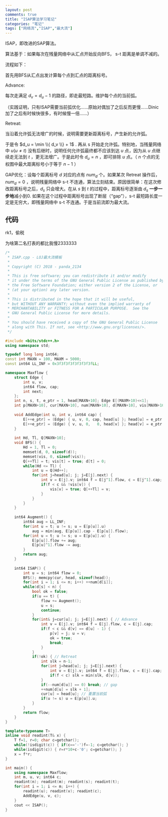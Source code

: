 ```yaml
---
layout: post
comments: true
title: "ISAP算法学习笔记"
categories: "笔记"
tags: ["网络流","ISAP","最大流"]
---
```


ISAP，即改进的SAP算法。

算法基于：如果每次在残量网络中从汇点开始反向BFS， s-t 距离是单调不减的。

流程如下：

首先用BFS从汇点出发计算每个点到汇点的距离标号。

Advance:

每次走满足 $d_v = d_u - 1$ 的路径，即走最短路。维护每个点的当前弧。

（实践证明，只有ISAP需要当前弧优化……原始对偶加了之后反而更慢……Dinic加了之后有时候快很多，有时候慢一倍……）

Retreat:

当沿着允许弧无法增广的时候，说明需要更新距离标号，产生新的允许弧。

于是令 $d_u = \min \\{ d_v \\} + 1$ . 再从 s 开始走允许弧。特别地，当残量网络中 $u(u \neq t)$ 没有后继时，说明任何允许弧最终都不应该到达 $u$ 点，因为从 $u$ 点继续走无法到 $t$ ，更无法增广。于是此时令 $d_u = n$ ，即可排除 $u$ 点。（ $n$ 个点的无权图中最大距离标号小于等于 $n-1$ ）

GAP优化：设每个距离标号 $d$ 对应的点有 $num_d$ 个。如果某次 Retreat 操作后，$num_d = 0$ ，说明残量网络中 s-t 不连通，算法立刻结束。原因很简单：在这次修改距离标号之后，$d_s$ 只会增大。在从 $s$ 到 $t$ 的过程中，距离标号逐渐由 $d_s$ **一步一步地**减小到0. 如果在这个过程中距离标号出现了断层（“gap”），s-t 最短路长度一定是无穷大，即残量网络中 s-t 不连通。于是当前流即为最大流。

<!--more-->

## 代码

rk1，偷税    

为啥第二名打表的都比我慢2333333

```cpp
/*
 * ISAP.cpp - LOJ最大流模板
 *
 * Copyright (C) 2018 - panda_2134
 *
 * This is free software; you can redistribute it and/or modify
 * it under the terms of the GNU General Public License as published by
 * the Free Software Foundation; either version 2 of the License, or
 * (at your option) any later version.
 *
 * This is distributed in the hope that it will be useful,
 * but WITHOUT ANY WARRANTY; without even the implied warranty of
 * MERCHANTABILITY or FITNESS FOR A PARTICULAR PURPOSE.  See the
 * GNU General Public License for more details.
 *
 * You should have received a copy of the GNU General Public License
 * along with This. If not, see <http://www.gnu.org/licenses/>.
 */

#include <bits/stdc++.h>
using namespace std;

typedef long long int64;
const int MAXN = 100, MAXM = 5000;
const int64 LL_INF = 0x3f3f3f3f3f3f3f3fLL;

namespace Maxflow {
	struct Edge { 
		int u, v; 
		int64 flow, cap; 
		int next; 
	};
	int n, s, t, e_ptr = 1, head[MAXN+10]; Edge E[(MAXM+10)<<1];
	int p[MAXN+10], cur[MAXN+10], num[MAXN+10], d[MAXN+10], vis[MAXN+10];
	
	void AddEdge(int u, int v, int64 cap) {
		E[++e_ptr] = (Edge) { u, v, 0, cap, head[u] }; head[u] = e_ptr;
		E[++e_ptr] = (Edge) { v, u, 0,   0, head[v] }; head[v] = e_ptr;
	}
	
	int Hd, Tl, Q[MAXN+10];
	void BFS() {
	    Hd = 1, Tl = 0;
		memset(d, 0, sizeof(d));
		memset(vis, 0, sizeof(vis));
		Q[++Tl] = t; vis[t] = true; d[t] = 0;
		while(Hd <= Tl) {
			int u = Q[Hd++]; 
			for(int j=head[u]; j; j=E[j].next) {
				int v = E[j].v; int64 f = E[j^1].flow, c = E[j^1].cap;
				if(f < c && !vis[v]) {
					vis[v] = true; Q[++Tl] = v;
				}
			}
		}
	}
	
	int64 Augment() {
		int64 aug = LL_INF;
		for(int u = t; u != s; u = E[p[u]].u) 
			aug = min(aug, E[p[u]].cap - E[p[u]].flow);
		for(int u = t; u != s; u = E[p[u]].u) {
			E[p[u]].flow += aug;
			E[p[u]^1].flow -= aug;
		}
		return aug;
	}
	
	int64 ISAP() {
		int u = s; int64 flow = 0;
		BFS(); memcpy(cur, head, sizeof(head));
		for(int i = 1; i <= n; i++) ++num[d[i]];
		while(d[s] < n) {
			bool ok = false;
			if(u == t) {
				flow += Augment();
				u = s;
				continue;
			}
			for(int& j=cur[u]; j; j=E[j].next) { // Advance
				int v = E[j].v; int64 f = E[j].flow, c = E[j].cap;
				if(f < c && d[v] == d[u] - 1) {
					p[v] = j; u = v;
					ok = true;
					break;
				}
			}
			if(!ok) { // Retreat
				int slk = n-1;
				for(int j=head[u]; j; j=E[j].next) {
					int v = E[j].v; int64 f = E[j].flow, c = E[j].cap;
					if(f < c) slk = min(slk, d[v]);
				}
				if(--num[d[u]] == 0) break; // gap
				++num[d[u] = slk + 1];
				cur[u] = head[u]; // 重置当前弧
				if(u != s) u = E[p[u]].u;
			}
		}
		return flow;
	}
}

template<typename T>
inline void readint(T& x) {
	T f=1, r=0; char c=getchar();
	while(!isdigit(c)) { if(c=='-')f=-1; c=getchar(); }
	while(isdigit(c)) { r=r*10+c-'0'; c=getchar(); }
	x = f*r;
}

int main() {
	using namespace Maxflow;
	int m, u, v; int64 c;
	readint(n); readint(m); readint(s); readint(t);
	for(int i = 1; i <= m; i++) {
		readint(u); readint(v); readint(c);
		AddEdge(u, v, c);
	}
	cout << ISAP();
}
```

